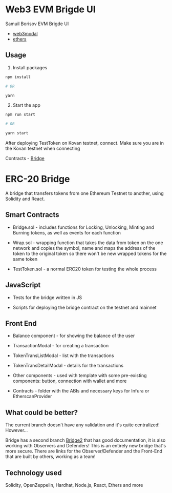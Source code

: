 # Web3 EVM Brigde UI

Samuil Borisov EVM Brigde UI

- [web3modal](https://github.com/Web3Modal/web3modal/)
- [ethers](https://docs.ethers.io/v5/)

## Usage

1. Install packages

```bash
npm install

# OR

yarn
```

2. Start the app

```bash
npm run start

# OR

yarn start
```
After deploying TestToken on Kovan testnet, connect.
Make sure you are in the Kovan testnet when connecting 

Contracts - [Bridge](https://github.com/SamBorisov/Bridge)

# ERC-20 Bridge
A bridge that transfers tokens from one Ethereum Testnet to another, using Solidity and React.

## Smart Contracts 
 - Bridge.sol - includes functions for Locking, Unlocking, Minting and Burning tokens, as well as events for each function

 - Wrap.sol - wrapping function that takes the data from token on the one network and copies the symbol, name
and maps the address of the token to the original token so there won't be new wrapped tokens for the same token

 - TestToken.sol - a normal ERC20 token for testing the whole process

## JavaScript

 - Tests for the bridge written in JS

 - Scripts for deploying the bridge contract on the testnet and mainnet

## Front End 

- Balance component - for showing the balance of the user

- TransactionModal - for creating a transaction

- TokenTransListModal - list with the transactions

- TokenTransDetailModal - details for the transactions

- Other components - used with template with some pre-existing components:
button, connection with wallet and more

- Contracts - folder with the ABIs and necessary keys for Infura or EtherscanProvider

## What could be better? 
The current branch doesn't have any validation and it's quite centralized! However...

Bridge has a second branch [Bridge2](https://github.com/SamBorisov/Bridge/tree/Bridge2) that has good documentation, it is also working with Observers and Defenders! This is an entirely new bridge that's more secure. There are links for the Observer/Defender and the Front-End that are built by others, working as a team!

## Technology used
Solidity, OpenZeppelin, Hardhat, Node.js, React, Ethers and more

